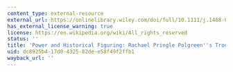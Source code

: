 ```yaml
---
content_type: external-resource
external_url: https://onlinelibrary.wiley.com/doi/full/10.1111/j.1468-0424.2010.01616.x
has_external_license_warning: true
license: https://en.wikipedia.org/wiki/All_rights_reserved
status: ''
title: 'Power and Historical Figuring: Rachael Pringle Polgreen''s Troubled Archive'
uid: dc8925b4-17d0-4325-82de-e58f49f2ffb1
wayback_url: ''
---
```

